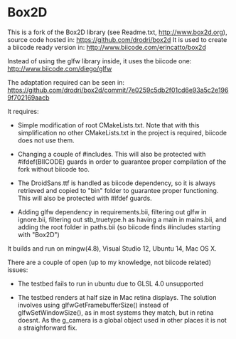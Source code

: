 # Box2D

This is a fork of the Box2D library (see Readme.txt, http://www.box2d.org), source code hosted in: https://github.com/drodri/box2d
It is used to create a biicode ready version in: http://www.biicode.com/erincatto/box2d

Instead of using the glfw library inside, it uses the biicode one: http://www.biicode.com/diego/glfw

The adaptation required can be seen in: https://github.com/drodri/box2d/commit/7e0259c5db2f01cd6e93a5c2e1969f702169aacb

It requires:

- Simple modification of root CMakeLists.txt. Note that with this simplification no other CMakeLists.txt in the project is required, biicode does not use them.

- Changing a couple of #includes. This will also be protected with #ifdef(BIICODE) guards in order to guarantee proper compilation of the fork without biicode too.

- The DroidSans.ttf is handled as biicode dependency, so it is always retrieved and copied to "bin" folder to guarantee proper functioning. This will also be protected with #ifdef guards.

- Adding glfw dependency in requirements.bii, filtering out glfw in ignore.bii, filtering out stb_truetype.h as having a main in mains.bii, and adding the root folder in paths.bii (so biicode finds #includes starting with "Box2D")

It builds and run on mingw(4.8), Visual Studio 12, Ubuntu 14, Mac OS X.

There are a couple of open (up to my knowledge, not biicode related) issues:

- The testbed fails to run in ubuntu due to GLSL 4.0 unsupported

- The testbed renders at half size in Mac retina displays. The solution involves using glfwGetFramebufferSize() instead of glfwSetWindowSize(), as in most systems they match, but in retina doesnt. As the g_camera is a global object used in other places it is not a straighforward fix.  